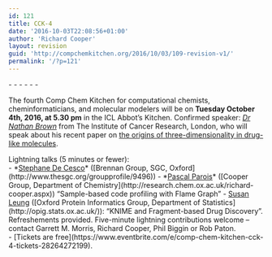 ```yaml
---
id: 121
title: CCK-4
date: '2016-10-03T22:08:56+01:00'
author: 'Richard Cooper'
layout: revision
guid: 'http://compchemkitchen.org/2016/10/03/109-revision-v1/'
permalink: '/?p=121'
---
```


<div>- - - - - -

The fourth <span class="gmail-il">Comp</span> <span class="gmail-il">Chem</span> Kitchen for computational chemists, cheminformaticians, and molecular modelers will be on **Tuesday October 4th, 2016, at 5.30 pm** in the ICL Abbot’s Kitchen. Confirmed speaker: <u>*Dr Nathan Brown*</u> from The Institute of Cancer Research, London, who will speak about his recent paper on <u>the origins of three-dimensionality in drug-like molecules</u>.

</div><div></div><div>Lightning talks (5 minutes or fewer):</div>- *<span style="text-decoration: underline;"><span class="il">Stephane</span> De Cesco</span>* ([Brennan Group, SGC, Oxford](http://www.thesgc.org/groupprofile/9496))
- *<span style="text-decoration: underline;">Pascal Parois</span>* ([Cooper Group, Department of Chemistry](http://research.chem.ox.ac.uk/richard-cooper.aspx)) “Sample-based code profiling with Flame Graph”
- <span style="text-decoration: underline;">Susan Leung</span> ([Oxford Protein Informatics Group, Department of Statistics](http://opig.stats.ox.ac.uk/)): “KNIME and Fragment-based Drug Discovery”.

<div>Refreshements provided. Five-minute lightning contributions welcome – contact Garrett M. Morris, Richard Cooper, Phil Biggin or Rob Paton.</div>- [Tickets are free](https://www.eventbrite.com/e/comp-chem-kitchen-cck-4-tickets-28264272199).